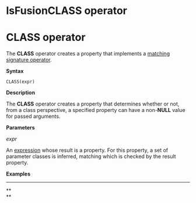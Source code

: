 # lsFusionCLASS operator

# CLASS operator

The **CLASS** operator creates a property that implements a [matching signature operator](Property_signature_CLASS_.md).

**Syntax**

    CLASS(expr) 

**Description**

The **CLASS** operator creates a property that determines whether or not, from a class perspective, a specified property can have a non-**NULL** value for passed arguments.

**Parameters**

*expr*

An [expression](Expression.md) whose result is a property. For this property, a set of parameter classes is inferred, matching which is checked by the result property. 

**Examples**

****



**  
**
